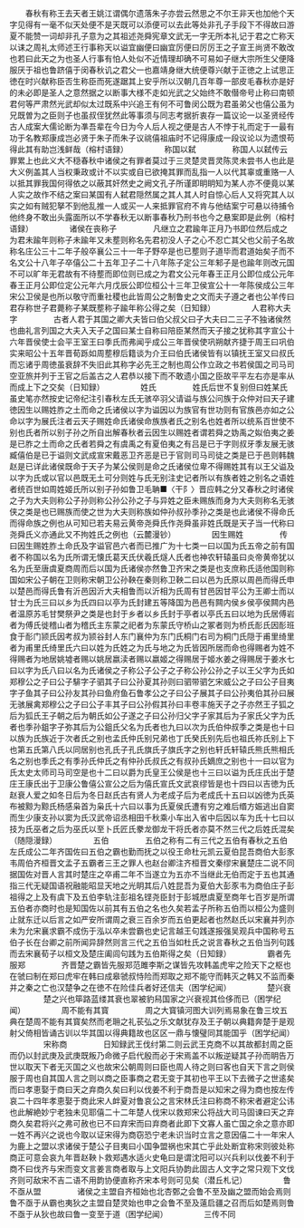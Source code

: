 <!-- { "loadSidebar": true } -->
　　春秋有称王去天者王姚江谓偶尔遗落朱子亦尝云然思之不尔王非天也加他个天字见得有一毫不似天处便不是天既可以添便可以去此等处非孔子手段下不得故曰游夏不能赞一词却非孔子意为之其祖述尧舜宪章文武无一字无所本礼记于君之亡称天以诔之周礼太师述王行事称天以谥宜幽便曰幽宜厉便曰厉厉王之子宣王尚贤不敢改也若曰此天之为也圣人行事有怕人处似不近情理却确不可易如子继大宗所生父便降服厌于祖也鲁跻僖于闵春秋讥之君父一也嘉靖身继大统便尊兴献于正徳之上试思正徳在时兴献称臣否生称臣而死遂踞其上安乎所以汉朝几百年尊一部皮毛春秋亦是好的未必即是圣人之意然据之以断事大様不走如光武之父始终不敢僣帝号止称曰南顿君何等严肃然光武却似太过既系中兴追王有何不可鲁闵公既为君虽弟父也僖公虽为兄既曽为之臣则子也虽叔侄犹然此等事须与同志考据折衷存一篇议论一以圣贤经传古人成案大儒论断为凖吾辈在今日为今人后人视之便是古人不悖于礼而定于一最有功于名教郑康成岂必贤于朱子而朱子议祧僖祖庙时不记得康成一段议论以为遗恨苟得此其有助岂浅鲜哉（榕村语録）
　　
　　称国以弑
　　
　　称国人以弑传云罪累上也此义大不穏春秋中诸侯之有罪者莫过于三灵楚灵晋灵陈灵未尝书人也此是大义例盖其人当权秉政或计不以实或自已欲掩其罪而乱指一人以代其辜或重赂一人以抵其罪我国何得依之以蔽其奸然史之阙文孔子所谨即眀眀知为某人亦不便竟以某人实之故作不结之案曰某国有人弑君隠然属之其人其人时自惊心后人又将究其人以实之如有贼犯拏不到他乱推一人或买一人来抵罪官府不肯与他结案宁可悬以待捕令他终身不敢出头露面所以不学春秋无以断事春秋乃刑书也今之悬案即是此例（榕村语録）
　　
　　诸侯在丧称子
　　
　　凡继立之君踰年正月乃书即位然后成之为君未踰年则称子未踰年又未塟则称名先君初没人子之心不忍亡其父也父前子名故称名庄公三十二年子般卒襄公三十一年子野卒是也已塟则子道毕而君道始矣子而不名文公十八年子卒僖公二十五年卫子二十八年陈子定公三年邾子是也踰年则改元国不可以旷年无君故有不待塟而即位则已成之为君文公元年春王正月公即位成公元年春王正月公即位定公元年六月戊辰公即位桓公十三年卫侯宣公十一年陈侯成公三年宋公卫侯是也所以敬守而重社稷也此皆周公之制鲁史之文而夫子遵之者也公羊传曰君存称世子君薨称子某既塟称子踰年称公得之矣（日知録）
　　
　　人君称大夫字
　　
　　古者人君于其国之卿大夫皆曰伯父叔父曰子大夫曰二三子不独诸侯然也曲礼言列国之大夫入天子之国曰某士自称曰陪臣某然而天子接之犹称其字宣公十六年晋侯使士会平王室王曰季氏而弗闻乎成公三年晋侯使巩朔献齐捷于周王曰巩伯实来昭公十五年晋荀跞如周塟穆后籍谈为介王曰伯氏诸侯皆有以镇抚王室又曰叔氏而忘诸乎周徳虽衰辞不失旧此其称字必先王之制也周公作立政之书若侯国之司马司空亚旅并列于王官之后盖古之人君恭以接下而不敢遗小国之臣故平平左右亦是率从而成上下之交矣（日知録）
　　
　　姓氏
　　
　　姓氏后世不复别但曰姓某氏虽史笔亦然按史记帝纪注引春秋左氏无骇卒羽父请谥与族公问族于众仲对曰天子建徳因生以赐姓胙之土而命之氏诸侯以字为谥因以为族官有世功则有官族邑亦如之公命以字为展氏注者云天子赐姓命氏诸侯命族族者氏之别名也姓者所以统系百世使不别也氏者所以别子孙之所自出解春秋者云因生以赐姓者谓若舜之妫禹之姒伯夷之姜是已胙之土而命之氏者若舜之有虞禹之有夏伯夷之有吕是已于字则叔牙季友展无骇臧僖伯是已于谥则文武成宣宋戴恶卫齐恶是已于官则司马司徒之类是已于邑则韩魏赵是已详此诸侯既命于天子为某公侯则是命之氏诸侯位卑不得赐姓其有以王父谥及以字为氏或以官以邑既无土可分则姓与氏无别注史记者所以有族者姓之别名之语姓者统百世如周姓姬氏所以别子孙如鲁卫毛聃■〈干阝〉晋应韩之分又春秋之时诸侯之子为大夫则称公子孙则称公孙公孙之子与异姓之臣未赐族而身为大夫则称名无骇侠之类是也已赐族而使之世为大夫则称族如仲孙叔孙季孙之类是也此诸侯不得命氏而得命族之例也从可知已若夫易云黄帝尧舜氏作尧舜虽非姓氏既是天子当一代称曰尧舜氏义亦通此又不拘姓氏之例也（云麓漫钞）
　　
　　因生赐姓
　　
　　传曰因生赐姓胙土命氏及字谥官邑六者而已推广为十七类一曰以国为氏五帝之前有国者不称国以名为氏所谓无懐氏葛天氏伏羲氏燧人氏者也神农轩辕虽曰炎帝黄帝犹以名为氏至唐虞夏商周而后以国为氏诸侯亦然鲁卫齐宋之类是也支庶称氏适他国则称国如宋公子朝在卫则称宋朝卫公孙鞅在秦则称卫鞅二曰以邑为氏原以周邑而得氏申以楚邑而得氏鲁有沂邑因沂大夫相鲁而以沂相为氏周有甘邑因甘平公为王卿士而以甘士为氏三曰以乡为氏四曰以亭为氏封建五等降国为邑邑有闗内侯乡侯亭侯闗内邑者温原苏毛甘樊祭尹之类是也封于乡者以乡氏封于亭者以亭氏五曰以地为氏居傅岩者为傅氏徙稽山者为稽氏主东蒙之祀者为东蒙氏守桥山之冢者则为桥氏耏氏因耏班食于耏门颕氏因考叔为颕谷封人东门襄仲为东门氏桐门右司为桐门氏隠于甫里绮里者为甫里氏绮里氏六曰以姓为氏姓之为氏与地之为氏皆因所居而命也得赐者为姓不得赐者为地居姚墟者赐以姚居嬴渎者赐以嬴姬之得赐居于姬水姜之得赐居于姜水七曰以字为氏八曰以名为氏诸侯之子称公子公子之子称公孙公孙之子以王父字为氏如郑穆公之子曰公子騑字子驷其子曰公孙夏其孙则曰驷带驷乞宋威公之子曰公子目夷字子鱼其子曰公孙友其孙曰鱼府鱼石鲁孝公之子曰公子展其子曰公孙夷伯其孙曰展无骇展禽郑穆公之子曰公子丰其子曰公孙假其孙曰丰卷丰施天子之子亦然王子狐之后为狐氏王子朝之后为朝氏如公子遂之子曰公孙归父字子家其后为子家氏父字为氏者也季孙鉏字子弥其后为公鉏氏父名为氏者也九曰以次为氏伯仲叔季之类是也十曰以族为氏族近于次者氏之别也孟氏仲氏别兄弟也丁氏癸氏别先后也祖氏祢氏别上下也第五氏第八氏以同居别也孔氏子孔氏旗氏子旗氏字之别也轩氏轩辕氏熊氏熊相氏名之别也季氏之有季孙氏仲氏之有仲孙氏叔氏之有叔孙氏嫡庶之别也十一曰以官为氏太史太师司马司空是也十二曰以爵为氏皇王公侯是也十三曰以谥为氏庄氏出于楚庄王康氏出于卫康公鲁僖公宣公之后为僖氏宣氏文武哀缪皆是也十四曰以吉徳为氏赵衰人爱之如冬日后为冬日赵氏古有贤人为老成子后为老成氏十五曰以凶徳为氏英布被黥为黥氏杨感枭首为枭氏十六曰以事为氏夏侯氏遭有穷之难后缗方娠逃出自窦而生少康支孙以窦为氏汉武帝诏丞相田千秋乘小车出入省中后因以车为氏十七曰以技为氏巫者之后为巫氏以至卜氏匠氏豢龙御龙干将氏者亦莫不然三代之后姓氏混矣（随隠漫録）
　　
　　五伯
　　
　　五伯之称有二有三代之五伯有春秋之五伯左氏成公二年齐国佐曰五伯之霸也勤而抚之以役王命杜元凯云夏伯昆吾商伯大彭豕韦周伯齐桓晋文孟子五霸者三王之罪人也赵台卿注齐桓晋文秦缪宋襄楚庄二说不同据国佐对晋人言其时楚庄之卒甫二年不当遂立为五亦不当继此无伯而定于五也其通指三代无疑国语祝融能昭显天地之光眀其后八姓昆吾为夏伯大彭豕韦为商伯庄子彭祖得之上及有虞下及五伯李轨注彭祖名铿尧臣封于彭城厯虞夏至商年七百岁是所谓五伯者亦商时也是知国佐以前其有五伯之名也久矣若孟子所称五伯而以桓公为盛则止就东迁以后言之如严安所谓周之衰三百余岁而五伯更起者也然赵氏以宋襄并列亦未为允宋襄求霸不成伤于泓以卒未尝霸也史记言越王句践遂报强吴观兵中国称号五伯子长在台卿之前所闻异辞然则言三代之五伯当如杜氏之说言春秋之五伯当列句践而去宋襄荀子以桓文及楚庄阖闾句践为五伯斯得之矣（日知録）
　　
　　霸者先服郑
　　
　　齐晋楚之霸皆先服郑范雎李斯之谋皆先攻韩盖虎牢之险天下之枢也在虢曰制在郑曰虎牢在韩曰成皋虢叔恃险而郑取之郑不能守而韩灭之韩又不监而秦并之秦之亡也汉楚争之在徳不在险佳兵者好还信夫（困学纪闻）
　　
　　楚兴衰
　　
　　楚之兴也筚路蓝缕其衰也翠被豹舄国家之兴衰视其俭侈而已（困学纪闻）
　　
　　周不能有其寳
　　
　　周之大寳镇河图大训列焉易象在鲁三坟五典在楚周不能有其寳矣然而老耼之礼苌弘之乐文献犹存及王子朝以典籍奔楚于是观射父倚相皆诵古训以华其国以得典籍故也区区一鼎与懐璧同其能国乎（困学纪闻）
　　
　　宋称商
　　
　　日知録武王伐纣第二则云武王克商不以其故都封周之臣而仍以封武庚及武庚既叛乃命微子启代殷而必于宋焉盖不以叛逆疑其子孙而眀告万世以取天下者无灭国之义也故宋公朝周则曰臣也周人待之则曰客也自天下言之则侯服于周也自其国人言之则以商之臣事商之君无变于其初也平王以下去微子之世逺矣而曰孝恵娶于商曰天之弃商久矣曰利以伐姜不利于商吾是以知宋之得为商也按左传哀二十四年孝恵娶于商此宋人衅夏对鲁哀公之言宋林氏注曰称商不称宋者避定公讳也此解絶妙宁老独未见耶僖二十二年楚人伐宋以救郑宋公将战大司马固谏曰天之弃商久矣君将兴之弗可赦也已不曰弃宋而曰弃商者此即下文寡人虽亡国之余之意亦即一姓不再兴之说也今取以证宋得为商窃恐宁老未识当时立言之意因僖二十一年宋人为鹿上之盟以求诸侯于楚公子目夷曰小国争盟祸也宋其亡乎此处断宜称宋则彼处称商正可意会哀九年晋赵鞅卜救郑遇水适火史龟曰是谓沈阳可以兴兵利以伐姜不利于商不曰伐齐与宋而变文言姜言商者取与上文阳兵协韵此固古人文字之常只观下文伐齐则可敌宋不吉二语不用韵协便直称齐宋本号则可见矣（潜丘札记）
　　
　　鲁不亟从盟
　　
　　诸侯之主盟自齐桓始也北杏鄄之会鲁不至及幽之盟而始会焉则鲁不亟于从霸也夷狄之主盟自楚灵始也申之会鲁不至及薳启疆之召而后如楚焉则鲁不亟于从狄也故曰鲁一变至于道（困学纪闻）
　　
　　三传不同
　　
